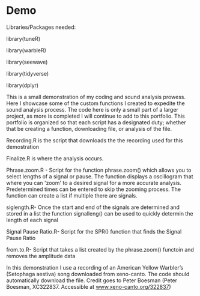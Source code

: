 # Demo
Libraries/Packages needed:

library(tuneR)

library(warbleR)

library(seewave)

library(tidyverse)

library(dplyr)


This is a small demonstration of my coding and sound analysis prowess. Here I showcase some of the custom functions I created to expedite the sound analysis process. The code here is only a small part of a larger project, as more is completed I will continue to add to this portfolio. This portfolio is organized so that each script has a designated duty; whether that be creating a function, downloading file, or analysis of the file.

Recording.R is the script that downloads the the recording used for this demostration

Finalize.R is where the analysis occurs.

Phrase.zoom.R - Script for the function phrase.zoom() which allows you to select lengths of a signal or pause. The function displays a oscillogram that where you can 'zoom' to a desired signal for a more accurate analysis. Predetermined times can be entered to skip the zooming process. The function can create a list if multiple there are signals.

siglength.R- Once the start and end of the signals are determined and stored in a list the function signalleng() can be used to quickly determin the length of each signal

Signal Pause Ratio.R- Script for the SPR() function that finds the Signal Pause Ratio

from.to.R- Script that takes a list created by the phrase.zoom() functoin and removes the amplitude data


In this demonstration I use a recording of an American Yellow Warbler’s (Setophaga aestiva) song downloaded from xeno-canto. The code should automatically download the file. Credit goes to Peter Boesman (Peter Boesman, XC322837. Accessible at www.xeno-canto.org/322837)

